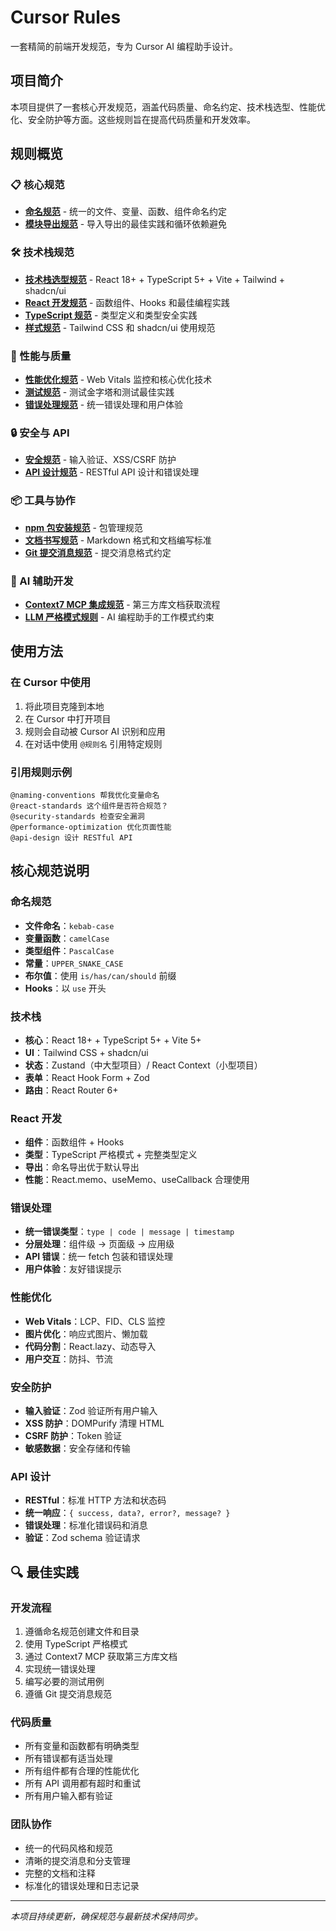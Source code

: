 # Cursor Rules

一套精简的前端开发规范，专为 Cursor AI 编程助手设计。

## 项目简介

本项目提供了一套核心开发规范，涵盖代码质量、命名约定、技术栈选型、性能优化、安全防护等方面。这些规则旨在提高代码质量和开发效率。

## 规则概览

### 📋 核心规范
- **[命名规范](/.cursor/rules/naming-conventions.mdc)** - 统一的文件、变量、函数、组件命名约定
- **[模块导出规范](/.cursor/rules/module-exports.mdc)** - 导入导出的最佳实践和循环依赖避免

### 🛠️ 技术栈规范
- **[技术栈选型规范](/.cursor/rules/tech-stack.mdc)** - React 18+ + TypeScript 5+ + Vite + Tailwind + shadcn/ui
- **[React 开发规范](/.cursor/rules/react-standards.mdc)** - 函数组件、Hooks 和最佳编程实践
- **[TypeScript 规范](/.cursor/rules/typescript-standards.mdc)** - 类型定义和类型安全实践
- **[样式规范](/.cursor/rules/styling-standards.mdc)** - Tailwind CSS 和 shadcn/ui 使用规范

### 🚀 性能与质量
- **[性能优化规范](/.cursor/rules/performance-optimization.mdc)** - Web Vitals 监控和核心优化技术
- **[测试规范](/.cursor/rules/testing-standards.mdc)** - 测试金字塔和测试最佳实践
- **[错误处理规范](/.cursor/rules/error-handling.mdc)** - 统一错误处理和用户体验

### 🔒 安全与 API
- **[安全规范](/.cursor/rules/security-standards.mdc)** - 输入验证、XSS/CSRF 防护
- **[API 设计规范](/.cursor/rules/api-design.mdc)** - RESTful API 设计和错误处理

### 📦 工具与协作
- **[npm 包安装规范](/.cursor/rules/install-package.mdc)** - 包管理规范
- **[文档书写规范](/.cursor/rules/docs-guide.mdc)** - Markdown 格式和文档编写标准
- **[Git 提交消息规范](/.cursor/rules/git-commit-message.mdc)** - 提交消息格式约定

### 🤖 AI 辅助开发
- **[Context7 MCP 集成规范](/.cursor/rules/context7.mdc)** - 第三方库文档获取流程
- **[LLM 严格模式规则](/.cursor/rules/llm.mdc)** - AI 编程助手的工作模式约束

## 使用方法

### 在 Cursor 中使用

1. 将此项目克隆到本地
2. 在 Cursor 中打开项目
3. 规则会自动被 Cursor AI 识别和应用
4. 在对话中使用 `@规则名` 引用特定规则

### 引用规则示例

```
@naming-conventions 帮我优化变量命名
@react-standards 这个组件是否符合规范？
@security-standards 检查安全漏洞
@performance-optimization 优化页面性能
@api-design 设计 RESTful API
```

## 核心规范说明

### 命名规范
- **文件命名**：`kebab-case`
- **变量函数**：`camelCase`
- **类型组件**：`PascalCase`
- **常量**：`UPPER_SNAKE_CASE`
- **布尔值**：使用 `is/has/can/should` 前缀
- **Hooks**：以 `use` 开头

### 技术栈
- **核心**：React 18+ + TypeScript 5+ + Vite 5+
- **UI**：Tailwind CSS + shadcn/ui
- **状态**：Zustand（中大型项目）/ React Context（小型项目）
- **表单**：React Hook Form + Zod
- **路由**：React Router 6+

### React 开发
- **组件**：函数组件 + Hooks
- **类型**：TypeScript 严格模式 + 完整类型定义
- **导出**：命名导出优于默认导出
- **性能**：React.memo、useMemo、useCallback 合理使用

### 错误处理
- **统一错误类型**：`type | code | message | timestamp`
- **分层处理**：组件级 → 页面级 → 应用级
- **API 错误**：统一 fetch 包装和错误处理
- **用户体验**：友好错误提示

### 性能优化
- **Web Vitals**：LCP、FID、CLS 监控
- **图片优化**：响应式图片、懒加载
- **代码分割**：React.lazy、动态导入
- **用户交互**：防抖、节流

### 安全防护
- **输入验证**：Zod 验证所有用户输入
- **XSS 防护**：DOMPurify 清理 HTML
- **CSRF 防护**：Token 验证
- **敏感数据**：安全存储和传输

### API 设计
- **RESTful**：标准 HTTP 方法和状态码
- **统一响应**：`{ success, data?, error?, message? }`
- **错误处理**：标准化错误码和消息
- **验证**：Zod schema 验证请求

## 🔍 最佳实践

### 开发流程
1. 遵循命名规范创建文件和目录
2. 使用 TypeScript 严格模式
3. 通过 Context7 MCP 获取第三方库文档
4. 实现统一错误处理
5. 编写必要的测试用例
6. 遵循 Git 提交消息规范

### 代码质量
- 所有变量和函数都有明确类型
- 所有错误都有适当处理
- 所有组件都有合理的性能优化
- 所有 API 调用都有超时和重试
- 所有用户输入都有验证

### 团队协作
- 统一的代码风格和规范
- 清晰的提交消息和分支管理
- 完整的文档和注释
- 标准化的错误处理和日志记录

---

*本项目持续更新，确保规范与最新技术保持同步。*
